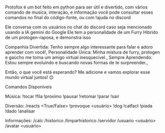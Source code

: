 Protofox é um bot feito em python para ser útil e divertido, com vários comando de musica, interação, e informação
você pode consultar esses comandos no final do código-fonte, ou com !ajuda no discord

Ele conversa com os usuários no chat do discord caso seja mencionado usando a IA gemini do Google
Ele tem a personalidade de um Furry Hibrido de um protogen-raposa, e demonstra isso

Companhia Divertida: Tenho sempre algo interessante para falar e adoro aprender com você!,
Personalidade Única: Minha mistura de furry, protogen e gaúcho me torna um amigo virtual inesquecível.,
Sempre Aprendendo: Estou sempre evoluindo e buscando novas formas de te surpreender.,

Então, o que você está esperando? Me adicione e vamos explorar esse mundo virtual juntos! 😉

Comandos Disponíveis

Música:
!tocar <URL>
!fila
!proximo
!pausar
!retomar
!parar
!sair

Diversão:
/reacts <True/False>
!provoque <usuário>
!dog
!catfact
!piada
!dado
!analisar

Informações:
/calc
/historico
/limparhistorico
/servidor
/usuario <usuário>
/avatar <usuário>
